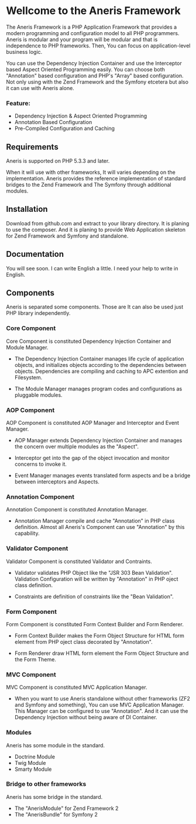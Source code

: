 Wellcome to the Aneris Framework
================================

The Aneris Framework is a PHP Application Framework that provides a modern programming and configuration model to all PHP programmers.
Aneris is modular and your program will be modular and that is independence to PHP frameworks.
Then, You can focus on application-level business logic.

You can use the Dependency Injection Container and use the Interceptor based Aspect Oriented Programming easily.
You can choose both "Annotation" based configuration and PHP's "Array" based configuration.
Not only using with the Zend Framework and the Symfony etcetera but also it can use with Aneris alone.

### Feature:

  * Dependency Injection & Aspect Oriented Programming
  * Annotation Based Configuration 
  * Pre-Compiled Configuration and Caching

Requirements
------------
Aneris is supported on PHP 5.3.3 and later.

When it will use with other frameworks, It will varies depending on the implementation.
Aneris provides the reference implementation of standard bridges to the Zend Framework and The Symfony through additional modules.


Installation
------------
Download from github.com and extract to your library directory.
It is planing to use the composer.
And it is planing to provide Web Application skeleton for Zend Framework and Symfony and standalone.


Documentation
-------------
You will see soon.
I can write English a little.
I need your help to write in English.


Components
----------
Aneris is separated some components. Those are It can also be used just PHP library independently.

### Core Component
Core Component is constituted Dependency Injection Container and Module Manager.

  * The Dependency Injection Container manages life cycle of application objects, and  initializes objects according to the dependencies between objects. Dependencies are compiling and caching to APC extention and Filesystem.

  * The Module Manager manages program codes and configurations as pluggable modules.

### AOP Component
AOP Component is constituted AOP Manager and Interceptor and Event Manager.

  * AOP Manager extends Dependency Injection Container and manages the concern over multiple modules as the "Aspect".

  * Interceptor get into the gap of the object invocation and monitor concerns to invoke it.

  * Event Manager manages events translated form aspects and be a bridge between interceptors and Aspects.

### Annotation Component
Annotation Component is constituted Annotation Manager.

  * Annotation Manager compile and cache "Annotation" in PHP class definition. Almost all Aneris's Component can use "Annotation" by this capability.

### Validator Component
Validator Component is constituted Validator and Contraints.

  * Validator validates PHP Object like the "JSR 303 Bean Validation". Validation Configuration will be written by "Annotation" in PHP oject class definition.

  * Constraints are definition of constraints like the "Bean Validation".

### Form Component
Form Component is constituted Form Context Builder and Form Renderer.

  * Form Context Builder makes the Form Object Structure for HTML form element from PHP oject class decorated by "Annotation".

  * Form Renderer draw HTML form element the Form Object Structure and the Form Theme.

### MVC Component
MVC Component is constituted MVC Application Manager.

  * When you want to use Aneris standalone without other frameworks (ZF2 and Symfony and something), You can use MVC Application Manager. This Manager can be configured to use "Annotation". And it can use the Dependency Injection without being aware of DI Container.

### Modules
Aneris has some module in the standard.

  * Doctrine Module
  * Twig Module
  * Smarty Module

### Bridge to other frameworks
Aneris has some bridge in the standard.

  * The "AnerisModule" for Zend Framework 2
  * The "AnerisBundle" for Symfony 2

